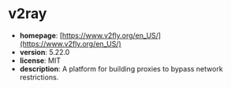 # v2ray

- **homepage**: [https://www.v2fly.org/en_US/](https://www.v2fly.org/en_US/)
- **version**: 5.22.0
- **license**: MIT
- **description**: A platform for building proxies to bypass network restrictions.

